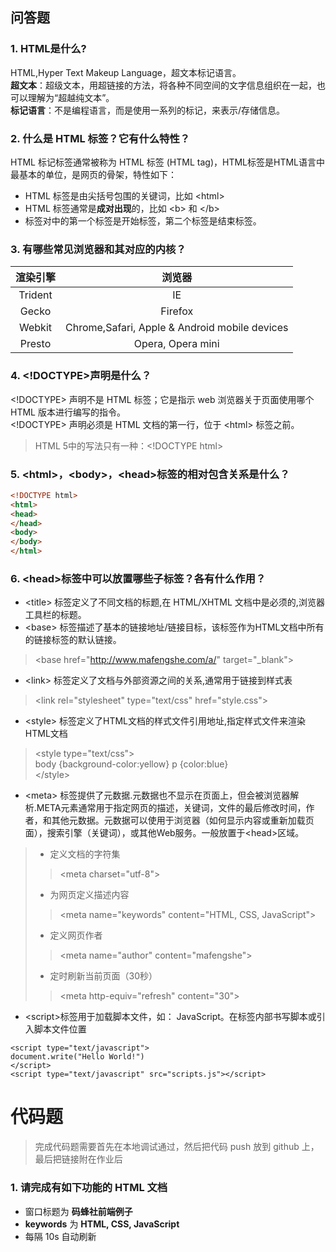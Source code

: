 ## 问答题
### 1. HTML是什么?  
HTML,Hyper Text Makeup Language，超文本标记语言。  
**超文本**：超级文本，用超链接的方法，将各种不同空间的文字信息组织在一起，也可以理解为“超越纯文本”。  
**标记语言**：不是编程语言，而是使用一系列的标记，来表示/存储信息。
### 2. 什么是 HTML 标签？它有什么特性？
HTML 标记标签通常被称为 HTML 标签 (HTML tag)，HTML标签是HTML语言中最基本的单位，是网页的骨架，特性如下：
* HTML 标签是由尖括号包围的关键词，比如 &lt;html>
* HTML 标签通常是**成对出现**的，比如 &lt;b> 和 &lt;/b>
* 标签对中的第一个标签是开始标签，第二个标签是结束标签。
### 3. 有哪些常见浏览器和其对应的内核？  
渲染引擎 | 浏览器
:-: | :-:  
Trident |	IE  
Gecko |	Firefox  
Webkit |	Chrome,Safari, Apple & Android   mobile devices
Presto |	Opera, Opera mini
### 4. &lt;!DOCTYPE>声明是什么？
&lt;!DOCTYPE> 声明不是 HTML 标签；它是指示 web 浏览器关于页面使用哪个 HTML 版本进行编写的指令。  
&lt;!DOCTYPE> 声明必须是 HTML 文档的第一行，位于 &lt;html> 标签之前。  
>HTML 5中的写法只有一种：&lt;!DOCTYPE html>
### 5. &lt;html>，&lt;body>，&lt;head>标签的相对包含关系是什么？
``` html
<!DOCTYPE html>
<html>
<head>
</head>
<body>
</body>
</html>
```
### 6. &lt;head>标签中可以放置哪些子标签？各有什么作用？

* &lt;title> 标签定义了不同文档的标题,在 HTML/XHTML 文档中是必须的,浏览器工具栏的标题。
* &lt;base> 标签描述了基本的链接地址/链接目标，该标签作为HTML文档中所有的链接标签的默认链接。
>&lt;base href="http://www.mafengshe.com/a/" target="_blank">
* &lt;link> 标签定义了文档与外部资源之间的关系,通常用于链接到样式表
>&lt;link rel="stylesheet" type="text/css" href="style.css">
* &lt;style> 标签定义了HTML文档的样式文件引用地址,指定样式文件来渲染HTML文档
>&lt;style type="text/css">  
  body {background-color:yellow}
  p {color:blue}  
  &lt;/style>
* &lt;meta> 标签提供了元数据.元数据也不显示在页面上，但会被浏览器解析.META元素通常用于指定网页的描述，关键词，文件的最后修改时间，作者，和其他元数据。元数据可以使用于浏览器（如何显示内容或重新加载页面），搜索引擎（关键词），或其他Web服务。一般放置于&lt;head>区域。
>* 定义文档的字符集
>>&lt;meta charset="utf-8">  
>* 为网页定义描述内容
>>&lt;meta name="keywords" content="HTML, CSS, JavaScript">  
>* 定义网页作者
>>&lt;meta name="author" content="mafengshe">  
>* 定时刷新当前页面（30秒）
>>&lt;meta http-equiv="refresh" content="30">
* &lt;script>标签用于加载脚本文件，如： JavaScript。在标签内部书写脚本或引入脚本文件位置
```
<script type="text/javascript">
document.write("Hello World!")
</script>
<script type="text/javascript" src="scripts.js"></script>
```
# 代码题
>完成代码题需要首先在本地调试通过，然后把代码 push 放到 github 上，最后把链接附在作业后
### 1. 请完成有如下功能的 HTML 文档
* 窗口标题为 **码蜂社前端例子**
* **keywords** 为 **HTML, CSS, JavaScript**
* 每隔 10s 自动刷新
